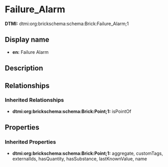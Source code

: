 # Failure_Alarm
**DTMI:** dtmi:org:brickschema:schema:Brick:Failure_Alarm;1
## Display name
- **en:** Failure Alarm
## Description
## Relationships
### Inherited Relationships
* **dtmi:org:brickschema:schema:Brick:Point;1:** isPointOf
## Properties
### Inherited Properties
* **dtmi:org:brickschema:schema:Brick:Point;1:** aggregate, customTags, externalIds, hasQuantity, hasSubstance, lastKnownValue, name
